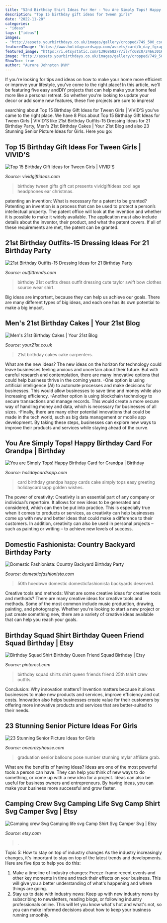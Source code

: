 ```yaml
---
title: "52nd Birthday Shirt Ideas For Her - You Are Simply Tops! Happy Birthday Card For Grandpa"
description: "Top 15 birthday gift ideas for tween girls"
date: "2022-11-20"
categories:
- "ideas"
tags: ["ideas"]
images:
- "http://assets.yourbirthdays.co.uk/images/gallery/cropped/749_500_csupload_41381049.jpg"
featuredImage: "https://www.holidaycardsapp.com/assets/card/b_day_fgrap16.png"
featured_image: "https://i.etsystatic.com/13968682/r/il/fc68c0/2466301661/il_1588xN.2466301661_nvxe.jpg"
image: "http://assets.yourbirthdays.co.uk/images/gallery/cropped/749_500_csupload_41381049.jpg"
ShowToc: true
author: "Aurore Johnston DVM"
---
```



If you're looking for tips and ideas on how to make your home more efficient or improve your lifestyle, you've come to the right place! In this article, we'll be featuring five easy andDIY projects that can help make your home feel more like a personal retreat. So whether you're looking to update your decor or add some new features, these five projects are sure to impress!

	

		
searching about Top 15 Birthday Gift Ideas for Tween Girls | VIVID&#039;S you've came to the right place. We have 8 Pics about Top 15 Birthday Gift Ideas for Tween Girls | VIVID&#039;S like 21st Birthday Outfits-15 Dressing Ideas for 21 Birthday Party, Men&#039;s 21st Birthday Cakes | Your 21st Blog and also 23 Stunning Senior Picture Ideas for Girls. Here you go:
		
    
## Top 15 Birthday Gift Ideas For Tween Girls | VIVID&#039;S

<img loading=lazy src="https://cdn.vividgiftideas.com/wp-content/uploads/2017/02/cat-earphones.jpg" onerror="this.onerror=null;this.src='https://tse4.mm.bing.net/th?id=OIP.5IchgV6lPp28T8gRuWAgggAAAA&amp;pid=15.1';" alt="Top 15 Birthday Gift Ideas for Tween Girls | VIVID&#039;S">

_Source: vividgiftideas.com_

>birthday tween gifts gift cat presents vividgiftideas cool age headphones ear christmas. 

	

patenting an invention: What is necessary for a patent to be granted?
Patenting an invention is a process that can be used to protect a person’s intellectual property. The patent office will look at the invention and whether it is possible to make it widely available. The application must also include details about the inventor, their product, and what the patent covers. If all of these requirements are met, the patent can be granted.

    
## 21st Birthday Outfits-15 Dressing Ideas For 21 Birthday Party

<img loading=lazy src="http://www.outfittrends.com/wp-content/uploads/2015/09/1.3.jpg" onerror="this.onerror=null;this.src='https://tse3.mm.bing.net/th?id=OIP.CtiBbebnzU5ZDy3kpKOrEQHaLH&amp;pid=15.1';" alt="21st Birthday Outfits-15 Dressing Ideas for 21 Birthday Party">

_Source: outfittrends.com_

>birthday 21st outfits dress outfit dressing cute taylor swift bow clothes source wear shirt. 

	

Big ideas are important, because they can help us achieve our goals. There are many different types of big ideas, and each one has its own potential to make a big impact. 

    
## Men&#039;s 21st Birthday Cakes | Your 21st Blog

<img loading=lazy src="http://assets.yourbirthdays.co.uk/images/gallery/cropped/749_500_csupload_41381049.jpg" onerror="this.onerror=null;this.src='https://tse3.mm.bing.net/th?id=OIP.lFPMtZAzaOfqomvvlK0A2AHaHJ&amp;pid=15.1';" alt="Men&#039;s 21st Birthday Cakes | Your 21st Blog">

_Source: your21st.co.uk_

>21st birthday cakes cake carpenters. 

	

What are the new ideas?
The new ideas on the horizon for technology could leave businesses feeling anxious and uncertain about their future. But with careful research and contemplation, there are many innovative options that could help business thrive in the coming years. 
-One option is using artificial intelligence (AI) to automate processes and make decisions for businesses. This would allow businesses to save time and money while also increasing efficiency. 
-Another option is using blockchain technology to secure transactions and manage records. This would create a more secure way of handling money and data, which is necessary for businesses of all sizes. 
-Finally, there are many other potential innovations that could be made in the tech world, such as big data management or mobile app development. By taking these steps, businesses can explore new ways to improve their products and services while staying ahead of the curve.

    
## You Are Simply Tops! Happy Birthday Card For Grandpa | Birthday

<img loading=lazy src="https://www.holidaycardsapp.com/assets/card/b_day_fgrap16.png" onerror="this.onerror=null;this.src='https://tse2.mm.bing.net/th?id=OIP.jBa2x93s5Z5Qd3CA0kgWIQAAAA&amp;pid=15.1';" alt="You are Simply Tops! Happy Birthday Card for Grandpa | Birthday">

_Source: holidaycardsapp.com_

>card birthday grandpa happy cards cake simply tops easy greeting holidaycardsapp golden wishes. 

	

The power of creativity:
Creativity is an essential part of any company or individual’s repertoire. It allows for new ideas to be generated and considered, which can then be put into practice. This is especially true when it comes to products or services, as creativity can help businesses come up with new and better ideas that could make a difference to their customers. In addition, creativity can also be used in personal projects – such as painting or writing – to achieve new levels of success.

    
## Domestic Fashionista: Country Backyard Birthday Party

<img loading=lazy src="https://2.bp.blogspot.com/-az1vAIEr9tQ/Tl2Dx-TkHTI/AAAAAAAAI8I/PmGF5PrOJFY/s1600/country+bday-99.jpg" onerror="this.onerror=null;this.src='https://tse4.mm.bing.net/th?id=OIP.vqd8bva7xpD5jmphFOh6vQHaLE&amp;pid=15.1';" alt="Domestic Fashionista: Country Backyard Birthday Party">

_Source: domesticfashionista.com_

>50th hoedown domestic domesticfashionista backyards deserved. 

	

Creative tools and methods: What are some creative ideas for creative tools and methods?
There are many creative ideas for creative tools and methods. Some of the most common include music production, drawing, painting, and photography. Whether you're looking to start a new project or just create something new, there are a variety of creative ideas available that can help you reach your goals.

    
## Birthday Squad Shirt Birthday Queen Friend Squad Birthday | Etsy

<img loading=lazy src="https://i.pinimg.com/736x/df/a6/5d/dfa65d4934289fd059feae0c11595e0d.jpg" onerror="this.onerror=null;this.src='https://tse2.mm.bing.net/th?id=OIP.RB10CXnwVsJsctw59eDAAAHaF4&amp;pid=15.1';" alt="Birthday Squad Shirt Birthday Queen Friend Squad Birthday | Etsy">

_Source: pinterest.com_

>birthday squad shirts shirt queen friends friend 25th tshirt crew outfits. 

	

Conclusion: Why innovation matters?
Invention matters because it allows businesses to make new products and services, improve efficiency and cut costs. Innovation also helps businesses create value for their customers by offering more innovative products and services that are better-suited to their needs.

    
## 23 Stunning Senior Picture Ideas For Girls

<img loading=lazy src="https://cdn.onecrazyhouse.com/wp-content/uploads/2016/08/graduation-year-balloons.jpg" onerror="this.onerror=null;this.src='https://tse3.mm.bing.net/th?id=OIP.GsYlh8brqS7vuw8jdkXRsAHaLH&amp;pid=15.1';" alt="23 Stunning Senior Picture Ideas for Girls">

_Source: onecrazyhouse.com_

>graduation senior balloons pose number stunning mylar affiliate grab. 

	

What are the benefits of having ideas?
Ideas are one of the most powerful tools a person can have. They can help you think of new ways to do something, or come up with a new idea for a project. Ideas can also be useful for business owners and entrepreneurs. By having ideas, you can make your business more successful and grow faster.

    
## Camping Crew Svg Camping Life Svg Camp Shirt Svg Camper Svg | Etsy

<img loading=lazy src="https://i.etsystatic.com/13968682/r/il/fc68c0/2466301661/il_1588xN.2466301661_nvxe.jpg" onerror="this.onerror=null;this.src='https://tse1.mm.bing.net/th?id=OIP.0Od3K3PYtFAjNg5mfMoMlAHaFj&amp;pid=15.1';" alt="Camping crew Svg Camping life svg Camp Shirt Svg Camper Svg | Etsy">

_Source: etsy.com_

>. 

	

Topic 5: How to stay on top of industry changes
As the industry increasingly changes, it's important to stay on top of the latest trends and developments. Here are five tips to help you do this:
1. Make a timeline of industry changes: Freeze-frame recent events and other key moments in time and track their effects on your business. This will give you a better understanding of what's happening and where things are going.
2. Stay up to date with industry news: Keep up with new industry news by subscribing to newsletters, reading blogs, or following industry professionals online. This will let you know what's hot and what's not, so you can make informed decisions about how to keep your business running smoothly.

